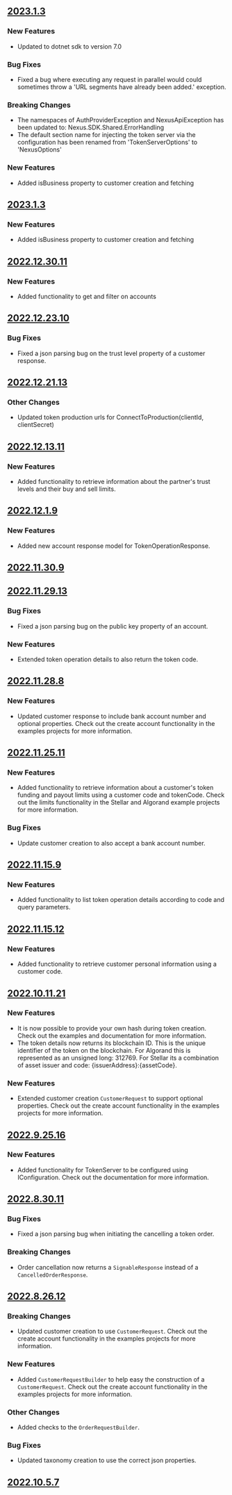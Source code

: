 ## [2023.1.3](https://gitlab.com/quantoz-public/nexus-sdk-dotnet/-/packages/11619445)

### New Features
* Updated to dotnet sdk to version 7.0

### Bug Fixes
* Fixed a bug where executing any request in parallel would could sometimes throw a 'URL segments have already been added.' exception.

### Breaking Changes
* The namespaces of AuthProviderException and NexusApiException has been updated to: Nexus.SDK.Shared.ErrorHandling
* The default section name for injecting the token server via the configuration has been renamed from 'TokenServerOptions' to 'NexusOptions' 

### New Features
* Added isBusiness property to customer creation and fetching

## [2023.1.3](https://gitlab.com/quantoz-public/nexus-sdk-dotnet/-/packages/11619445)

### New Features
* Added isBusiness property to customer creation and fetching

## [2022.12.30.11](https://gitlab.com/quantoz-public/nexus-sdk-dotnet/-/packages/11596598)

### New Features
* Added functionality to get and filter on accounts

## [2022.12.23.10](https://gitlab.com/quantoz-public/nexus-sdk-dotnet/-/packages/11530311)

### Bug Fixes
* Fixed a json parsing bug on the trust level property of a customer response.

## [2022.12.21.13](https://gitlab.com/quantoz-public/nexus-sdk-dotnet/-/packages/11489069)

### Other Changes
* Updated token production urls for ConnectToProduction(clientId, clientSecret)

## [2022.12.13.11](https://gitlab.com/quantoz-public/nexus-sdk-dotnet/-/packages/11322442)

### New Features
* Added functionality to retrieve information about the partner's trust levels and their buy and sell limits.

## [2022.12.1.9](https://gitlab.com/quantoz-public/nexus-sdk-dotnet/-/packages/11104395)

### New Features
* Added new account response model for TokenOperationResponse.

## [2022.11.30.9](https://gitlab.com/quantoz-public/nexus-sdk-dotnet/-/packages/11076658)

## [2022.11.29.13](https://gitlab.com/quantoz-public/nexus-sdk-dotnet/-/packages/11055409)

### Bug Fixes
* Fixed a json parsing bug on the public key property of an account.

### New Features
* Extended token operation details to also return the token code.

## [2022.11.28.8](https://gitlab.com/quantoz-public/nexus-sdk-dotnet/-/packages/11015559)

### New Features
* Updated customer response to include bank account number and optional properties. Check out the create account functionality in the examples projects for more information.

## [2022.11.25.11](https://gitlab.com/quantoz-public/nexus-sdk-dotnet/-/packages/10994394)

### New Features
* Added functionality to retrieve information about a customer's token funding and payout limits using a customer code and tokenCode. Check out the limits functionality in the Stellar and Algorand example projects for more information.

### Bug Fixes
* Update customer creation to also accept a bank account number.

## [2022.11.15.9](https://gitlab.com/quantoz-public/nexus-sdk-dotnet/-/packages/10632663)

### New Features
* Added functionality to list token operation details according to code and query parameters.

## [2022.11.15.12](https://gitlab.com/quantoz-public/nexus-sdk-dotnet/-/packages/10637406)

### New Features
* Added functionality to retrieve customer personal information using a customer code.

## [2022.10.11.21](https://gitlab.com/quantoz-public/nexus-sdk-dotnet/-/packages/9847275)

### New Features
* It is now possible to provide your own hash during token creation. Check out the examples and documentation for more information. 
* The token details now returns its blockchain ID. This is the unique identifier of the token on the blockchain. For Algorand this is represented as an unsigned long: 312769. For Stellar its a combination of asset issuer and code: {issuerAddress}:{assetCode}.

### New Features
* Extended customer creation `CustomerRequest` to support optional properties. Check out the create account functionality in the examples projects for more information.

## [2022.9.25.16](https://gitlab.com/quantoz-public/nexus-sdk-dotnet/-/packages/9474509)

### New Features
* Added functionality for TokenServer to be configured using IConfiguration. Check out the documentation for more
information.

## [2022.8.30.11](https://gitlab.com/quantoz-public/nexus-sdk-dotnet/-/packages/8923295)

### Bug Fixes
* Fixed a json parsing bug when initiating the cancelling a token order.

### Breaking Changes
* Order cancellation now returns a `SignableResponse` instead of a `CancelledOrderResponse`.

## [2022.8.26.12](https://gitlab.com/quantoz-public/nexus-sdk-dotnet/-/packages/8862706)

### Breaking Changes
* Updated customer creation to use `CustomerRequest`. Check out the create account functionality in the examples projects for more information.

### New Features
* Added `CustomerRequestBuilder` to help easy the construction of a `CustomerRequest`. Check out the create account functionality in the examples projects for more information.

### Other Changes
* Added checks to the `OrderRequestBuilder`.

### Bug Fixes
* Updated taxonomy creation to use the correct json properties.

## [2022.10.5.7](https://gitlab.com/quantoz-public/nexus-sdk-dotnet/-/packages/9699238)
